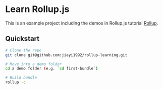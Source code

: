 # Learn Rollup.js

This is an example project including the demos in Rollup.js tutorial [Rollup](https://rollupjs.org/guide/en/#tutorial).

## Quickstart

```sh
# Clone the repo
git clone git@github.com:jiayi1992/rollup-learning.git

# Move into a demo folder
cd a demo folder (e.g. `cd first-bundle`)

# Build bundle
rollup -c

```
